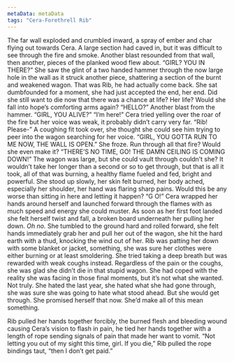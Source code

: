 ```yaml
---
metaData: metaData
tags: "Cera-Forethrell Rib"
---
```


The far wall exploded and crumbled inward, a spray of ember and char flying out towards Cera. A large section had caved in, but it was difficult to see through the fire and smoke. Another blast resounded from that wall, then another, pieces of the planked wood flew about.
“GIRL? YOU IN THERE?”
She saw the glint of a two handed hammer through the now large hole in the wall as it struck another piece, shattering a section of the burnt and weakened wagon. 
That was Rib, he had actually come back. She sat dumbfounded for a moment, she had just accepted the end, her end. Did she still want to die now that there was a chance at life? Her life? Would she fall into hope’s comforting arms again?
“HELLO?” Another blast from the hammer. “GIRL, YOU ALIVE?”
“I’m here!” Cera tried yelling over the roar of the fire but her voice was weak, it probably didn’t carry very far. “Rib! Please-” A coughing fit took over, she thought she could see him trying to peer into the wagon searching for her voice. 
“GIRL, YOU GOTTA RUN TO ME NOW, THE WALL IS OPEN.”
She froze. Run through all that fire? Would she even make it?
“THERE’S NO TIME, GO! THE DAMN CEILING IS COMING DOWN!”
The wagon was large, but she could vault through couldn’t she? It wouldn’t take her longer than a second or so to get through, but that is all it took, all of that was burning, a healthy flame fueled and fed, bright and powerful. She stood up slowly, her skin felt burned, her body ached, especially her shoulder, her hand was flaring sharp pains. Would this be any worse than sitting in here and letting it happen?
“G O!”
Cera wrapped her hands around herself and launched forward through the flames with as much speed and energy she could muster. 
As soon as her first foot landed she felt herself twist and fall, a broken board underneath her pulling her down.
*Oh no.*
She tumbled to the ground hard and rolled forward, she felt hands immediately grab her and pull her out of the wagon, she hit the hard earth with a thud, knocking the wind out of her. Rib was patting her down with some blanket or jacket, something, she was sure her clothes were either burning or at least smoldering. She tried taking a deep breath but was rewarded with weak coughs instead. 
Regardless of the pain or the coughs, she was glad she didn’t die in that stupid wagon. She had coped with the reality she was facing in those final moments, but it’s not what she wanted. Not truly. She hated the last year, she hated what she had gone through, she was sure she was going to hate what stood ahead. 
But she would get through. 
She promised herself that now. She’d make all of this mean something. 

Rib pulled her hands together forcibly, the burned flesh and bleeding wound causing Cera’s vision to flash in pain, he tied her hands together with a length of rope sending signals of pain that made her want to vomit. 
“Not letting you out of my sight this time, girl. If you die,” Rib pulled the rope bindings taut, “then I don’t get paid.”
